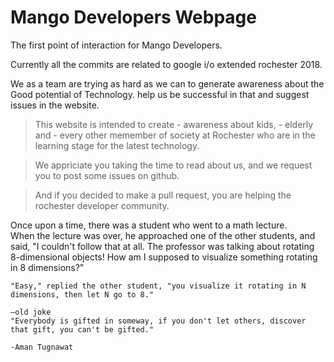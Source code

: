 # Mango Developers Webpage 
The first point of interaction for Mango Developers.

Currently all the commits are related to google i/o extended rochester 2018.

We as a team are trying as hard as we can to generate awareness about the Good potential of Technology.
help us be successful in that and suggest issues in the website.

 > This website is intended to create - awareness about kids, - elderly and - every other memember of society at Rochester who are in the learning stage for the latest technology.


 > We appriciate you taking the time to read about us, and we request you to post some issues on github.

 > And if you decided to make a pull request, you are helping the rochester developer community.
 
 Once upon a time, there was a student who went to a math lecture.  
When the lecture was over, he approached one of the other students, and said, "I couldn't follow that at all.  The professor was talking about rotating 8-dimensional objects!  How am I supposed to visualize something rotating in 8 dimensions?"

    "Easy," replied the other student, "you visualize it rotating in N dimensions, then let N go to 8."
                                                                                                      —old joke
    "Everybody is gifted in someway, if you don't let others, discover that gift, you can't be gifted."     
                                                                                                     -Aman Tugnawat

